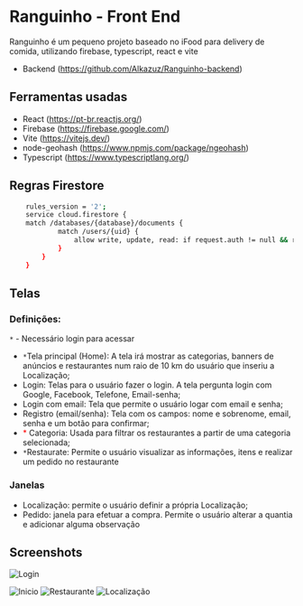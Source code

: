 
# Ranguinho - Front End

Ranguinho é um pequeno projeto baseado no iFood para delivery de comida, utilizando firebase, typescript, react e vite
- Backend (https://github.com/Alkazuz/Ranguinho-backend)

## Ferramentas usadas

- React (https://pt-br.reactjs.org/)
- Firebase (https://firebase.google.com/)
- Vite (https://vitejs.dev/)
- node-geohash (https://www.npmjs.com/package/ngeohash)
- Typescript (https://www.typescriptlang.org/)

## Regras Firestore

```bash
    rules_version = '2';
    service cloud.firestore {
    match /databases/{database}/documents {
            match /users/{uid} {
                allow write, update, read: if request.auth != null && request.auth.uid == uid;
            }
        }
    }
```

## Telas
### Definições:
`*` - Necessário login para acessar 

- `*`Tela principal (Home): A tela irá mostrar as categorias, banners de anúncios e restaurantes num raio de 10 km do usuário que inseriu a Localização;
- Login: Telas para o usuário fazer o login. A tela pergunta login com Google, Facebook, Telefone, Email-senha;
- Login com email: Tela que permite o usuário logar com email e senha;
- Registro (email/senha): Tela com os campos: nome e sobrenome, email, senha e um botão para confirmar;
- <span style="color: red">*</span> Categoria: Usada para filtrar os restaurantes a partir de uma categoria selecionada;
- `*`Restaurate: Permite o usuário visualizar as informações, itens e realizar um pedido no restaurante

### Janelas
- Localização: permite o usuário definir a própria Localização;
- Pedido: janela para efetuar a compra. Permite o usuário alterar a quantia e adicionar alguma observação

## Screenshots

![Login](https://i.imgur.com/Ok8J2rH.png)

![Inicio](https://i.imgur.com/Zqvd5mo.png)
![Restaurante](https://i.imgur.com/7SJJceW.png)
![Localização](https://i.imgur.com/7iqMNOr.png)
